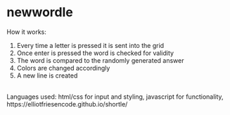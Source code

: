 # newwordle
How it works:
1. Every time a letter is pressed it is sent into the grid
2. Once enter is pressed the word is checked for validity 
3. The word is compared to the randomly generated answer
4. Colors are changed accordingly
5. A new line is created
<br>
Languages used: html/css for input and styling,
javascript for functionality, https://elliotfriesencode.github.io/shortle/


